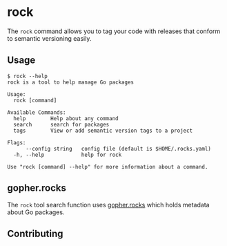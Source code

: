 # rock

The `rock` command allows you to tag your code with releases that conform to semantic versioning easily.

## Usage

```
$ rock --help
rock is a tool to help manage Go packages 

Usage:
  rock [command]

Available Commands:
  help        Help about any command
  search      search for packages
  tags        View or add semantic version tags to a project

Flags:
      --config string   config file (default is $HOME/.rocks.yaml)
  -h, --help            help for rock

Use "rock [command] --help" for more information about a command.
```

## gopher.rocks

The `rock` tool search function uses [gopher.rocks](https://gopher.rocks) which holds metadata about Go packages.

## Contributing



